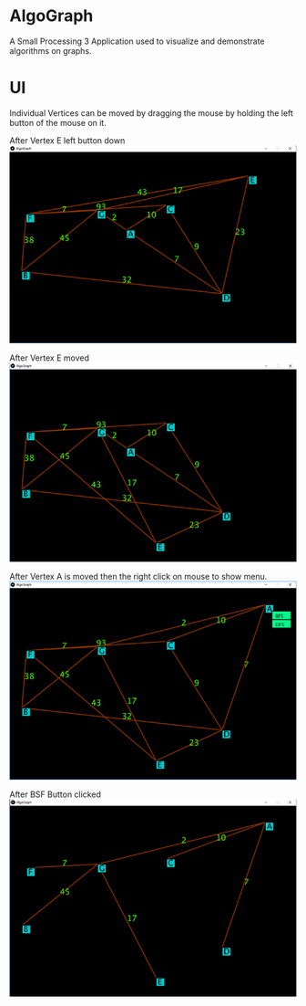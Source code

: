 # AlgoGraph
A Small Processing 3 Application used to visualize and demonstrate algorithms on graphs.
# UI
Individual Vertices can be moved by dragging the mouse by holding the left button of the mouse on it.

After Vertex E left button down 
![Alt text](/img/0.png?raw=true)

After Vertex E moved
![Alt text](/img/1.png?raw=true)

After Vertex A is moved then the right click on mouse to show menu.
![Alt text](/img/2.png?raw=true)

After BSF Button clicked
![Alt text](/img/3.png?raw=true)